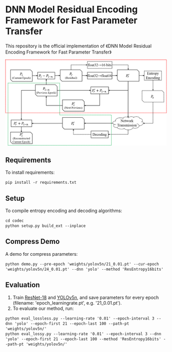 # DNN Model Residual Encoding Framework for Fast Parameter Transfer

This repository is the official implementation of 《DNN Model Residual Encoding Framework for Fast Parameter Transfer》

<img src="figures/lossy.png">

## Requirements

To install requirements:

```requirements
pip install -r requirements.txt
```
## Setup

To compile entropy encoding and decoding algorithms:
```setup
cd codec
python setup.py build_ext --inplace
```

## Compress Demo

A demo for compress parameters:

```demo
python demo.py --pre-epoch 'weights/yolov5n/21_0.01.pt' --cur-epoch 'weights/yolov5n/24_0.01.pt' --dnn 'yolo' --method 'ResEntropy16bits'
```

## Evaluation

1. Train [ResNet-18](https://github.com/pytorch/examples/tree/main/imagenet) and [YOLOv5n](https://github.com/ultralytics/yolov5), and save parameters for every epoch (filename: 'epoch_learningrate.pt', e.g. '21_0.01.pt').
2. To evaluate our method, run:

```eval
python eval_lossless.py --learning-rate '0.01' --epoch-interval 3 --dnn 'yolo' --epoch-first 21 --epoch-last 100 --path-pt 'weights/yolov5n/'
python eval_lossy.py --learning-rate '0.01' --epoch-interval 3 --dnn 'yolo' --epoch-first 21 --epoch-last 100 --method 'ResEntropy16bits' --path-pt 'weights/yolov5n/'
```


